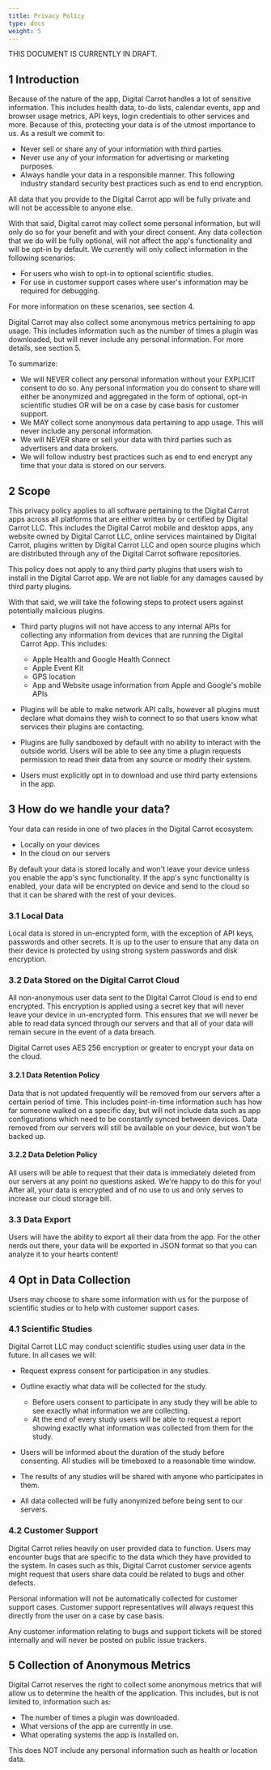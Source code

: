 ```yaml
---
title: Privacy Policy
type: docs
weight: 5
---
```


THIS DOCUMENT IS CURRENTLY IN DRAFT.

## 1 Introduction

Because of the nature of the app, Digital Carrot handles a lot of sensitive information.
This includes health data, to-do lists, calendar events, app and browser usage metrics,
API keys, login credentials to other services and more. Because of this, protecting your
data is of the utmost importance to us. As a result we commit to:

- Never sell or share any of your information with third parties.
- Never use any of your information for advertising or marketing purposes.
- Always handle your data in a responsible manner. This following industry standard security
  best practices such as end to end encryption.

All data that you provide to the Digital Carrot app will be fully private and will not be
accessible to anyone else.

With that said, Digital carrot may collect some personal information, but will only do so
for your benefit and with your direct consent. Any data collection that we do will be fully
optional, will not affect the app's functionality and will be opt-in by default. We currently
will only collect information in the following scenarios:

- For users who wish to opt-in to optional scientific studies.
- For use in customer support cases where user's information may be required for debugging.

For more information on these scenarios, see section 4.

Digital Carrot may also collect some anonymous metrics pertaining to app usage. This includes
information such as the number of times a plugin was downloaded, but will never include
any personal information. For more details, see section 5.

To summarize:

- We will NEVER collect any personal information without your EXPLICIT consent to do so.
  Any personal information you do consent to share will either be anonymized and aggregated
  in the form of optional, opt-in scientific studies OR will be on a case by case basis for
  customer support.
- We MAY collect some anonymous data pertaining to app usage. This will never include any
  personal information.
- We will NEVER share or sell your data with third parties such as advertisers and data brokers.
- We will follow industry best practices such as end to end encrypt any time that your data
  is stored on our servers.

## 2 Scope

This privacy policy applies to all software pertaining to the Digital Carrot apps across all
platforms that are either written by or certified by Digital Carrot LLC. This includes the
Digital Carrot mobile and desktop apps, any website owned by Digital Carrot LLC, online services
maintained by Digital Carrot, plugins written by Digital Carrot LLC and open source
plugins which are distributed through any of the Digital Carrot software repositories.

This policy does not apply to any third party plugins that users wish to install in the Digital
Carrot app. We are not liable for any damages caused by third party plugins.

With that said, we will take the following steps to protect users against potentially malicious
plugins.

- Third party plugins will not have access to any internal APIs for collecting any information
  from devices that are running the Digital Carrot App. This includes:

  - Apple Health and Google Health Connect
  - Apple Event Kit
  - GPS location
  - App and Website usage information from Apple and Google's mobile APIs

- Plugins will be able to make network API calls, however all plugins must declare what domains
  they wish to connect to so that users know what services their plugins are contacting.

- Plugins are fully sandboxed by default with no ability to interact with the outside world.
  Users will be able to see any time a plugin requests permission to read their data from any
  source or modify their system.

- Users must explicitly opt in to download and use third party extensions in the app.

## 3 How do we handle your data?

Your data can reside in one of two places in the Digital Carrot ecosystem:

- Locally on your devices
- In the cloud on our servers

By default your data is stored locally and won't leave your device unless you enable the
app's sync functionality. If the app's sync functionality is enabled, your data will be
encrypted on device and send to the cloud so that it can be shared with the rest of your
devices.

### 3.1 Local Data

Local data is stored in un-encrypted form, with the exception of API keys, passwords and
other secrets. It is up to the user to ensure that any data on their device is protected
by using strong system passwords and disk encryption.

### 3.2 Data Stored on the Digital Carrot Cloud

All non-anonymous user data sent to the Digital Carrot Cloud is end to end encrypted.
This encryption is applied using a secret key that will never leave your device in
un-encrypted form. This ensures that we will never be able to read data synced through
our servers and that all of your data will remain secure in the event of a data breach.

Digital Carrot uses AES 256 encryption or greater to encrypt your data on the cloud.

#### 3.2.1 Data Retention Policy

Data that is not updated frequently will be removed from our servers after a certain
period of time. This includes point-in-time information such has how far someone walked
on a specific day, but will not include data such as app configurations which need to be
constantly synced between devices. Data removed from our servers will still be available
on your device, but won't be backed up.

#### 3.2.2 Data Deletion Policy

All users will be able to request that their data is immediately deleted from our servers
at any point no questions asked. We're happy to do this for you! After all, your data is
encrypted and of no use to us and only serves to increase our cloud storage bill.

### 3.3 Data Export

Users will have the ability to export all their data from the app. For the other nerds
out there, your data will be exported in JSON format so that you can analyze it to
your hearts content!

## 4 Opt in Data Collection

Users may choose to share some information with us for the purpose of scientific
studies or to help with customer support cases.

### 4.1 Scientific Studies

Digital Carrot LLC may conduct scientific studies using user data in the future. In all cases
we will:

- Request express consent for participation in any studies.

- Outline exactly what data will be collected for the study.

  - Before users consent to participate in any study they will be able to see exactly what information
    we are collecting.
  - At the end of every study users will be able to request a report showing exactly what information
    was collected from them for the study.

- Users will be informed about the duration of the study before consenting. All studies will be timeboxed
  to a reasonable time window.

- The results of any studies will be shared with anyone who participates in them.

- All data collected will be fully anonymized before being sent to our servers.

### 4.2 Customer Support

Digital Carrot relies heavily on user provided data to function. Users may
encounter bugs that are specific to the data which they have provided to the
system. In cases such as this, Digital Carrot customer service agents might
request that users share data could be related to bugs and other defects.

Personal information will not be automatically collected for customer support
cases. Customer support representatives will always request this directly
from the user on a case by case basis.

Any customer information relating to bugs and support tickets will be stored
internally and will never be posted on public issue trackers.


## 5 Collection of Anonymous Metrics

Digital Carrot reserves the right to collect some anonymous metrics that will allow us
to determine the health of the application. This includes, but is not limited to,
information such as:

- The number of times a plugin was downloaded.
- What versions of the app are currently in use.
- What operating systems the app is installed on.

This does NOT include any personal information such as health or location data.
